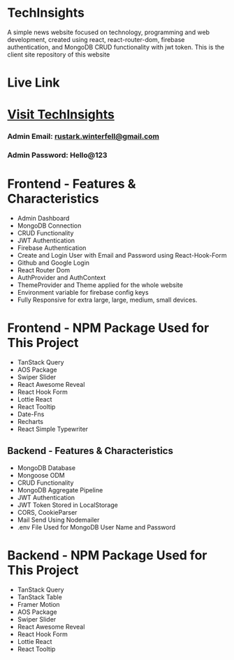 
# TechInsights
A simple news website focused on technology, programming and web development, created using react, react-router-dom, firebase authentication, and MongoDB CRUD functionality with jwt token. This is the client site repository of this website

# Live Link
# [Visit TechInsights](https://tech-insights-d2159.web.app)

### Admin Email: rustark.winterfell@gmail.com
### Admin Password: Hello@123


# Frontend - Features & Characteristics
-  Admin Dashboard
-  MongoDB Connection
-  CRUD Functionality
-  JWT Authentication
-  Firebase Authentication
-  Create and Login User with Email and Password using React-Hook-Form
-  Github and Google Login
-  React Router Dom
-  AuthProvider and AuthContext
-  ThemeProvider and Theme applied for the whole website
-  Environment variable for firebase config keys
-  Fully Responsive for extra large, large, medium, small devices.



# Frontend - NPM Package Used for This Project
-  TanStack Query
-  AOS Package
-  Swiper Slider
-  React Awesome Reveal
-  React Hook Form
-  Lottie React
-  React Tooltip
-  Date-Fns
-  Recharts
-  React Simple Typewriter


## Backend - Features & Characteristics
-  MongoDB Database
-  Mongoose ODM
-  CRUD Functionality
-  MongoDB Aggregate Pipeline
-  JWT Authentication
-  JWT Token Stored in LocalStorage
-  CORS, CookieParser
-  Mail Send Using Nodemailer
-  .env File Used for MongoDB User Name and Password




# Backend - NPM Package Used for This Project
-  TanStack Query
-  TanStack Table
-  Framer Motion
-  AOS Package
-  Swiper Slider
-  React Awesome Reveal
-  React Hook Form
-  Lottie React
-  React Tooltip

